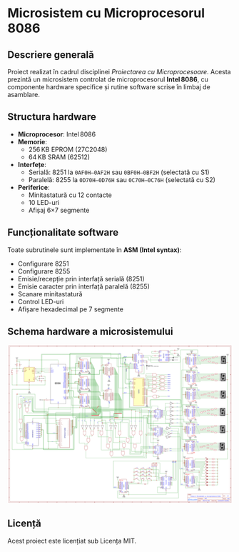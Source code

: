 # Microsistem cu Microprocesorul 8086

## Descriere generală
Proiect realizat în cadrul disciplinei *Proiectarea cu Microprocesoare*. 
Acesta prezintă un microsistem controlat de microprocesorul **Intel 8086**, 
cu componente hardware specifice și rutine software scrise în limbaj de asamblare.

## Structura hardware

- **Microprocesor**: Intel 8086  
- **Memorie**:  
  - 256 KB EPROM (27C2048)  
  - 64 KB SRAM (62512)  
- **Interfețe**:  
  - Serială: 8251 la `0AF0H–0AF2H` sau `0BF0H–0BF2H` (selectată cu S1)  
  - Paralelă: 8255 la `0D70H–0D76H` sau `0C70H–0C76H` (selectată cu S2)  
- **Periferice**:  
  - Minitastatură cu 12 contacte  
  - 10 LED-uri  
  - Afișaj 6×7 segmente

 ## Funcționalitate software

Toate subrutinele sunt implementate în **ASM (Intel syntax)**:
- Configurare 8251  
- Configurare 8255  
- Emisie/recepție prin interfață serială (8251)  
- Emisie caracter prin interfață paralelă (8255)  
- Scanare minitastatură  
- Control LED-uri  
- Afișare hexadecimal pe 7 segmente

## Schema hardware a microsistemului
![Schema hardware a microsistemului](microsistem_cu_microprocesorul_8086.png)

## Licență
Acest proiect este licențiat sub Licența MIT.
